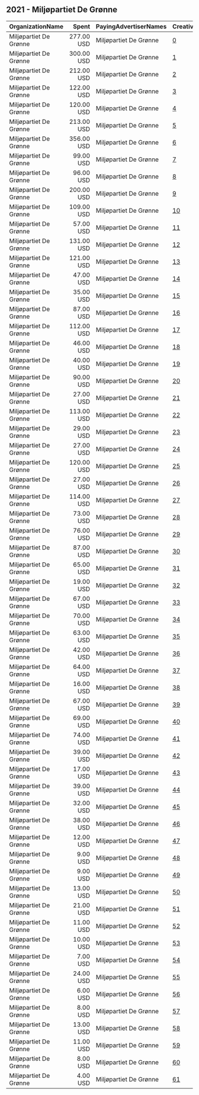## 2021 - Miljøpartiet De Grønne 
|OrganizationName|Spent|PayingAdvertiserNames|CreativeUrls|Impressions|Genders|AgeBrackets|CountryCodes|BillingAddresses|CandidateBallotInformation|
|:---|---:|:---|:---|---:|:---|:---|:---|:---|:---|
|Miljøpartiet De Grønne|277.00 USD|Miljøpartiet De Grønne|[0](https://www.snap.com/political-ads/asset/8b62beb840afe9f428f150a32be1deaf403b76e23882a597f1a328fb1351b46b?mediaType=mp4)|175,893||17+|norway|"Hausmanns gate 19,Oslo,0188,NO"||
|Miljøpartiet De Grønne|300.00 USD|Miljøpartiet De Grønne|[1](https://www.snap.com/political-ads/asset/8b62beb840afe9f428f150a32be1deaf403b76e23882a597f1a328fb1351b46b?mediaType=mp4)|116,159||17+|norway|"Hausmanns gate 19,Oslo,0188,NO"||
|Miljøpartiet De Grønne|212.00 USD|Miljøpartiet De Grønne|[2](https://www.snap.com/political-ads/asset/99d2c0d29e21056c6086cee6a55f7f6c21145f23c480748a5e60b9238819f740?mediaType=mp4)|108,159||17-22|norway|"Hausmanns gate 19,Oslo,0188,NO"||
|Miljøpartiet De Grønne|122.00 USD|Miljøpartiet De Grønne|[3](https://www.snap.com/political-ads/asset/903d4fe71f341d2eccadcd062a7fd69541e2d442a97ca6a127a803d709b11ff8?mediaType=mp4)|81,068||17-22|norway|"Hausmanns gate 19,Oslo,0188,NO"||
|Miljøpartiet De Grønne|120.00 USD|Miljøpartiet De Grønne|[4](https://www.snap.com/political-ads/asset/99d2c0d29e21056c6086cee6a55f7f6c21145f23c480748a5e60b9238819f740?mediaType=mp4)|77,485||17-22|norway|"Hausmanns gate 19,Oslo,0188,NO"||
|Miljøpartiet De Grønne|213.00 USD|Miljøpartiet De Grønne|[5](https://www.snap.com/political-ads/asset/60c5b8f7d96c6a89cbc1d30886fd2615c07c2fb243521ff810d30d0e908dbc0e?mediaType=mp4)|62,427||17-22|norway|"Hausmanns gate 19,Oslo,0188,NO"||
|Miljøpartiet De Grønne|356.00 USD|Miljøpartiet De Grønne|[6](https://www.snap.com/political-ads/asset/60c5b8f7d96c6a89cbc1d30886fd2615c07c2fb243521ff810d30d0e908dbc0e?mediaType=mp4)|53,087|FEMALE|28-45|norway|"Hausmanns gate 19,Oslo,0188,NO"||
|Miljøpartiet De Grønne|99.00 USD|Miljøpartiet De Grønne|[7](https://www.snap.com/political-ads/asset/99d2c0d29e21056c6086cee6a55f7f6c21145f23c480748a5e60b9238819f740?mediaType=mp4)|38,063||17+|norway|"Hausmanns gate 19,Oslo,0188,NO"||
|Miljøpartiet De Grønne|96.00 USD|Miljøpartiet De Grønne|[8](https://www.snap.com/political-ads/asset/05c02787d4d801b42499dcec19b5c56bed698d7adb894ba98c10f62fb17ff70d?mediaType=mp4)|32,031||17-34|norway|"Hausmanns gate 19,Oslo,0188,NO"||
|Miljøpartiet De Grønne|200.00 USD|Miljøpartiet De Grønne|[9](https://www.snap.com/political-ads/asset/60c5b8f7d96c6a89cbc1d30886fd2615c07c2fb243521ff810d30d0e908dbc0e?mediaType=mp4)|31,546||20-30|norway|"Hausmanns gate 19,Oslo,0188,NO"||
|Miljøpartiet De Grønne|109.00 USD|Miljøpartiet De Grønne|[10](https://www.snap.com/political-ads/asset/3401ad6d0d10de994a1c2803956d466a8dd84af2afd9f711b261d7793c3a8128?mediaType=mp4)|27,928||17-34|norway|"Hausmanns gate 19,Oslo,0188,NO"||
|Miljøpartiet De Grønne|57.00 USD|Miljøpartiet De Grønne|[11](https://www.snap.com/political-ads/asset/903d4fe71f341d2eccadcd062a7fd69541e2d442a97ca6a127a803d709b11ff8?mediaType=mp4)|27,336||17-22|norway|"Hausmanns gate 19,Oslo,0188,NO"||
|Miljøpartiet De Grønne|131.00 USD|Miljøpartiet De Grønne|[12](https://www.snap.com/political-ads/asset/850ef698315e165faf2e9c86c19d5ad077b7f94e2e2b9c31a76f5656149b07cf?mediaType=mp4)|26,990||17+|norway|"Hausmanns gate 19,Oslo,0188,NO"||
|Miljøpartiet De Grønne|121.00 USD|Miljøpartiet De Grønne|[13](https://www.snap.com/political-ads/asset/181b4a8fc0963c449ec7f34668ad3d9b5bb074977ec8d553750ae62b8051c1b0?mediaType=mp4)|20,469||20-30|norway|"Hausmanns gate 19,Oslo,0188,NO"||
|Miljøpartiet De Grønne|47.00 USD|Miljøpartiet De Grønne|[14](https://www.snap.com/political-ads/asset/f426336378aafdc65d50626ea403cd3ca74438a9aacc79d7186d7cfe957fe14f?mediaType=mp4)|20,459||17-34|norway|"Hausmanns gate 19,Oslo,0188,NO"||
|Miljøpartiet De Grønne|35.00 USD|Miljøpartiet De Grønne|[15](https://www.snap.com/political-ads/asset/181b4a8fc0963c449ec7f34668ad3d9b5bb074977ec8d553750ae62b8051c1b0?mediaType=mp4)|20,277||17-22|norway|"Hausmanns gate 19,Oslo,0188,NO"||
|Miljøpartiet De Grønne|87.00 USD|Miljøpartiet De Grønne|[16](https://www.snap.com/political-ads/asset/903d4fe71f341d2eccadcd062a7fd69541e2d442a97ca6a127a803d709b11ff8?mediaType=mp4)|14,176||20-30|norway|"Hausmanns gate 19,Oslo,0188,NO"||
|Miljøpartiet De Grønne|112.00 USD|Miljøpartiet De Grønne|[17](https://www.snap.com/political-ads/asset/903d4fe71f341d2eccadcd062a7fd69541e2d442a97ca6a127a803d709b11ff8?mediaType=mp4)|13,631||30-42|norway|"Hausmanns gate 19,Oslo,0188,NO"||
|Miljøpartiet De Grønne|46.00 USD|Miljøpartiet De Grønne|[18](https://www.snap.com/political-ads/asset/ec18dd58fda106054b06e9e3a0ff7f9c37f672da2d175d2f0ae8497bc31de5a4?mediaType=mp4)|13,584||17-34|norway|"Hausmanns gate 19,Oslo,0188,NO"||
|Miljøpartiet De Grønne|40.00 USD|Miljøpartiet De Grønne|[19](https://www.snap.com/political-ads/asset/ed574a547a439e6e2a8a89581676e2ad15243b6310e32c2842a57f003a427cb2?mediaType=mp4)|13,119||17-22|norway|"Hausmanns gate 19,Oslo,0188,NO"||
|Miljøpartiet De Grønne|90.00 USD|Miljøpartiet De Grønne|[20](https://www.snap.com/political-ads/asset/99d2c0d29e21056c6086cee6a55f7f6c21145f23c480748a5e60b9238819f740?mediaType=mp4)|13,111||20-30|norway|"Hausmanns gate 19,Oslo,0188,NO"||
|Miljøpartiet De Grønne|27.00 USD|Miljøpartiet De Grønne|[21](https://www.snap.com/political-ads/asset/181b4a8fc0963c449ec7f34668ad3d9b5bb074977ec8d553750ae62b8051c1b0?mediaType=mp4)|12,973||17+|norway|"Hausmanns gate 19,Oslo,0188,NO"||
|Miljøpartiet De Grønne|113.00 USD|Miljøpartiet De Grønne|[22](https://www.snap.com/political-ads/asset/99d2c0d29e21056c6086cee6a55f7f6c21145f23c480748a5e60b9238819f740?mediaType=mp4)|12,739||30-42|norway|"Hausmanns gate 19,Oslo,0188,NO"||
|Miljøpartiet De Grønne|29.00 USD|Miljøpartiet De Grønne|[23](https://www.snap.com/political-ads/asset/181b4a8fc0963c449ec7f34668ad3d9b5bb074977ec8d553750ae62b8051c1b0?mediaType=mp4)|11,752||17-22|norway|"Hausmanns gate 19,Oslo,0188,NO"||
|Miljøpartiet De Grønne|27.00 USD|Miljøpartiet De Grønne|[24](https://www.snap.com/political-ads/asset/903d4fe71f341d2eccadcd062a7fd69541e2d442a97ca6a127a803d709b11ff8?mediaType=mp4)|11,541||17+|norway|"Hausmanns gate 19,Oslo,0188,NO"||
|Miljøpartiet De Grønne|120.00 USD|Miljøpartiet De Grønne|[25](https://www.snap.com/political-ads/asset/903d4fe71f341d2eccadcd062a7fd69541e2d442a97ca6a127a803d709b11ff8?mediaType=mp4)|11,475||35+|norway|"Hausmanns gate 19,Oslo,0188,NO"||
|Miljøpartiet De Grønne|27.00 USD|Miljøpartiet De Grønne|[26](https://www.snap.com/political-ads/asset/0d76679ce612ab5628d9a45e1e1ab2a4b090a5e9e2d52ac3ce61307ccd55d287?mediaType=mp4)|10,602||17-22|norway|"Hausmanns gate 19,Oslo,0188,NO"||
|Miljøpartiet De Grønne|114.00 USD|Miljøpartiet De Grønne|[27](https://www.snap.com/political-ads/asset/99d2c0d29e21056c6086cee6a55f7f6c21145f23c480748a5e60b9238819f740?mediaType=mp4)|10,444||35+|norway|"Hausmanns gate 19,Oslo,0188,NO"||
|Miljøpartiet De Grønne|73.00 USD|Miljøpartiet De Grønne|[28](https://www.snap.com/political-ads/asset/181b4a8fc0963c449ec7f34668ad3d9b5bb074977ec8d553750ae62b8051c1b0?mediaType=mp4)|9,326||30-42|norway|"Hausmanns gate 19,Oslo,0188,NO"||
|Miljøpartiet De Grønne|76.00 USD|Miljøpartiet De Grønne|[29](https://www.snap.com/political-ads/asset/5230a384a8316a910d6aa981bd021c0b64d19cbc95a6c38a2070aa74ae5f5391?mediaType=mp4)|9,324||17+|norway|"Hausmanns gate 19,Oslo,0188,NO"||
|Miljøpartiet De Grønne|87.00 USD|Miljøpartiet De Grønne|[30](https://www.snap.com/political-ads/asset/0a9f2429dc3c628fc74013d40936db1b88a20c6dd8b5323a40ac50ddfbfa216b?mediaType=mp4)|8,381||18+|norway|"Hausmanns gate 19,Oslo,0188,NO"||
|Miljøpartiet De Grønne|65.00 USD|Miljøpartiet De Grønne|[31](https://www.snap.com/political-ads/asset/c74825693381ba58a911c4150a3f2e5d1ef587406f7e99278c80c59812a275db?mediaType=mp4)|8,150||17+|norway|"Hausmanns gate 19,Oslo,0188,NO"||
|Miljøpartiet De Grønne|19.00 USD|Miljøpartiet De Grønne|[32](https://www.snap.com/political-ads/asset/181b4a8fc0963c449ec7f34668ad3d9b5bb074977ec8d553750ae62b8051c1b0?mediaType=mp4)|7,931||17+|norway|"Hausmanns gate 19,Oslo,0188,NO"||
|Miljøpartiet De Grønne|67.00 USD|Miljøpartiet De Grønne|[33](https://www.snap.com/political-ads/asset/d9a4591385ef7b1142a8da95f6d80eab7b806de111625ecd59e4dd77ab02eeb5?mediaType=mp4)|7,894||18+|norway|"Hausmanns gate 19,Oslo,0188,NO"||
|Miljøpartiet De Grønne|70.00 USD|Miljøpartiet De Grønne|[34](https://www.snap.com/political-ads/asset/447917523aee8330d36adb8ba591ff5aaaed2c2eb89bf01fb5151f076a6aacd5?mediaType=mp4)|7,698||18+|norway|"Hausmanns gate 19,Oslo,0188,NO"||
|Miljøpartiet De Grønne|63.00 USD|Miljøpartiet De Grønne|[35](https://www.snap.com/political-ads/asset/0beef9b57739b9f4c4a202c41ce03ea4719b6faaae29bc426b90cff15b570aea?mediaType=mp4)|7,512||17+|norway|"Hausmanns gate 19,Oslo,0188,NO"||
|Miljøpartiet De Grønne|42.00 USD|Miljøpartiet De Grønne|[36](https://www.snap.com/political-ads/asset/0d76679ce612ab5628d9a45e1e1ab2a4b090a5e9e2d52ac3ce61307ccd55d287?mediaType=mp4)|7,378||20-30|norway|"Hausmanns gate 19,Oslo,0188,NO"||
|Miljøpartiet De Grønne|64.00 USD|Miljøpartiet De Grønne|[37](https://www.snap.com/political-ads/asset/181b4a8fc0963c449ec7f34668ad3d9b5bb074977ec8d553750ae62b8051c1b0?mediaType=mp4)|7,168||35+|norway|"Hausmanns gate 19,Oslo,0188,NO"||
|Miljøpartiet De Grønne|16.00 USD|Miljøpartiet De Grønne|[38](https://www.snap.com/political-ads/asset/8b62beb840afe9f428f150a32be1deaf403b76e23882a597f1a328fb1351b46b?mediaType=mp4)|7,112||17+|norway|"Hausmanns gate 19,Oslo,0188,NO"||
|Miljøpartiet De Grønne|67.00 USD|Miljøpartiet De Grønne|[39](https://www.snap.com/political-ads/asset/0a9f2429dc3c628fc74013d40936db1b88a20c6dd8b5323a40ac50ddfbfa216b?mediaType=mp4)|7,054||18+|norway|"Hausmanns gate 19,Oslo,0188,NO"||
|Miljøpartiet De Grønne|69.00 USD|Miljøpartiet De Grønne|[40](https://www.snap.com/political-ads/asset/f811262d81b68501c0705f78e18af77508a10f5f87b4fd8af4af02622e5b15ae?mediaType=mp4)|7,033||18+|norway|"Hausmanns gate 19,Oslo,0188,NO"||
|Miljøpartiet De Grønne|74.00 USD|Miljøpartiet De Grønne|[41](https://www.snap.com/political-ads/asset/f811262d81b68501c0705f78e18af77508a10f5f87b4fd8af4af02622e5b15ae?mediaType=mp4)|6,646||18+|norway|"Hausmanns gate 19,Oslo,0188,NO"||
|Miljøpartiet De Grønne|39.00 USD|Miljøpartiet De Grønne|[42](https://www.snap.com/political-ads/asset/ed574a547a439e6e2a8a89581676e2ad15243b6310e32c2842a57f003a427cb2?mediaType=mp4)|6,272||20-30|norway|"Hausmanns gate 19,Oslo,0188,NO"||
|Miljøpartiet De Grønne|17.00 USD|Miljøpartiet De Grønne|[43](https://www.snap.com/political-ads/asset/99d2c0d29e21056c6086cee6a55f7f6c21145f23c480748a5e60b9238819f740?mediaType=mp4)|5,161||17+|norway|"Hausmanns gate 19,Oslo,0188,NO"||
|Miljøpartiet De Grønne|39.00 USD|Miljøpartiet De Grønne|[44](https://www.snap.com/political-ads/asset/d9a4591385ef7b1142a8da95f6d80eab7b806de111625ecd59e4dd77ab02eeb5?mediaType=mp4)|4,435||18+|norway|"Hausmanns gate 19,Oslo,0188,NO"||
|Miljøpartiet De Grønne|32.00 USD|Miljøpartiet De Grønne|[45](https://www.snap.com/political-ads/asset/ed574a547a439e6e2a8a89581676e2ad15243b6310e32c2842a57f003a427cb2?mediaType=mp4)|4,402|FEMALE|28-45|norway|"Hausmanns gate 19,Oslo,0188,NO"||
|Miljøpartiet De Grønne|38.00 USD|Miljøpartiet De Grønne|[46](https://www.snap.com/political-ads/asset/c5a145dc40449b3c35ec528a92edee322577c6bc236085267308665225d2b1ab?mediaType=mp4)|4,200||17+|norway|"Hausmanns gate 19,Oslo,0188,NO"||
|Miljøpartiet De Grønne|12.00 USD|Miljøpartiet De Grønne|[47](https://www.snap.com/political-ads/asset/181b4a8fc0963c449ec7f34668ad3d9b5bb074977ec8d553750ae62b8051c1b0?mediaType=mp4)|3,862||17+|norway|"Hausmanns gate 19,Oslo,0188,NO"||
|Miljøpartiet De Grønne|9.00 USD|Miljøpartiet De Grønne|[48](https://www.snap.com/political-ads/asset/8fa58dac3e95db6de428a56fc1b4efa7fb332c80325c5703e77ed7e5e1a3f48d?mediaType=mp4)|3,816||17-22|norway|"Hausmanns gate 19,Oslo,0188,NO"||
|Miljøpartiet De Grønne|9.00 USD|Miljøpartiet De Grønne|[49](https://www.snap.com/political-ads/asset/99d2c0d29e21056c6086cee6a55f7f6c21145f23c480748a5e60b9238819f740?mediaType=mp4)|3,804||17+|norway|"Hausmanns gate 19,Oslo,0188,NO"||
|Miljøpartiet De Grønne|13.00 USD|Miljøpartiet De Grønne|[50](https://www.snap.com/political-ads/asset/903d4fe71f341d2eccadcd062a7fd69541e2d442a97ca6a127a803d709b11ff8?mediaType=mp4)|3,707||17+|norway|"Hausmanns gate 19,Oslo,0188,NO"||
|Miljøpartiet De Grønne|21.00 USD|Miljøpartiet De Grønne|[51](https://www.snap.com/political-ads/asset/0d76679ce612ab5628d9a45e1e1ab2a4b090a5e9e2d52ac3ce61307ccd55d287?mediaType=mp4)|3,496|FEMALE|28-45|norway|"Hausmanns gate 19,Oslo,0188,NO"||
|Miljøpartiet De Grønne|11.00 USD|Miljøpartiet De Grønne|[52](https://www.snap.com/political-ads/asset/903d4fe71f341d2eccadcd062a7fd69541e2d442a97ca6a127a803d709b11ff8?mediaType=mp4)|3,315||17+|norway|"Hausmanns gate 19,Oslo,0188,NO"||
|Miljøpartiet De Grønne|10.00 USD|Miljøpartiet De Grønne|[53](https://www.snap.com/political-ads/asset/c4354a86a1abf2378f637f7ee3de3edc4ae1db9ddaa2fa3077ae9dcbd6ecbd2d?mediaType=mp4)|3,289||17-22|norway|"Hausmanns gate 19,Oslo,0188,NO"||
|Miljøpartiet De Grønne|7.00 USD|Miljøpartiet De Grønne|[54](https://www.snap.com/political-ads/asset/903d4fe71f341d2eccadcd062a7fd69541e2d442a97ca6a127a803d709b11ff8?mediaType=mp4)|3,146||17+|norway|"Hausmanns gate 19,Oslo,0188,NO"||
|Miljøpartiet De Grønne|24.00 USD|Miljøpartiet De Grønne|[55](https://www.snap.com/political-ads/asset/447917523aee8330d36adb8ba591ff5aaaed2c2eb89bf01fb5151f076a6aacd5?mediaType=mp4)|2,887||18+|norway|"Hausmanns gate 19,Oslo,0188,NO"||
|Miljøpartiet De Grønne|6.00 USD|Miljøpartiet De Grønne|[56](https://www.snap.com/political-ads/asset/181b4a8fc0963c449ec7f34668ad3d9b5bb074977ec8d553750ae62b8051c1b0?mediaType=mp4)|2,883||17+|norway|"Hausmanns gate 19,Oslo,0188,NO"||
|Miljøpartiet De Grønne|8.00 USD|Miljøpartiet De Grønne|[57](https://www.snap.com/political-ads/asset/99d2c0d29e21056c6086cee6a55f7f6c21145f23c480748a5e60b9238819f740?mediaType=mp4)|2,218||17+|norway|"Hausmanns gate 19,Oslo,0188,NO"||
|Miljøpartiet De Grønne|13.00 USD|Miljøpartiet De Grønne|[58](https://www.snap.com/political-ads/asset/c4354a86a1abf2378f637f7ee3de3edc4ae1db9ddaa2fa3077ae9dcbd6ecbd2d?mediaType=mp4)|1,874||20-30|norway|"Hausmanns gate 19,Oslo,0188,NO"||
|Miljøpartiet De Grønne|11.00 USD|Miljøpartiet De Grønne|[59](https://www.snap.com/political-ads/asset/c4354a86a1abf2378f637f7ee3de3edc4ae1db9ddaa2fa3077ae9dcbd6ecbd2d?mediaType=mp4)|1,549|FEMALE|28-45|norway|"Hausmanns gate 19,Oslo,0188,NO"||
|Miljøpartiet De Grønne|8.00 USD|Miljøpartiet De Grønne|[60](https://www.snap.com/political-ads/asset/8fa58dac3e95db6de428a56fc1b4efa7fb332c80325c5703e77ed7e5e1a3f48d?mediaType=mp4)|1,234|FEMALE|28-45|norway|"Hausmanns gate 19,Oslo,0188,NO"||
|Miljøpartiet De Grønne|4.00 USD|Miljøpartiet De Grønne|[61](https://www.snap.com/political-ads/asset/8fa58dac3e95db6de428a56fc1b4efa7fb332c80325c5703e77ed7e5e1a3f48d?mediaType=mp4)|738||20-30|norway|"Hausmanns gate 19,Oslo,0188,NO"||
